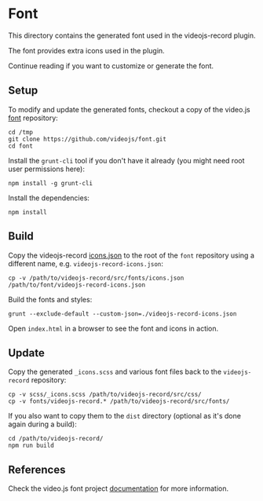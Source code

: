 Font
====

This directory contains the generated font used in the videojs-record plugin.

The font provides extra icons used in the plugin.

Continue reading if you want to customize or generate the font.

Setup
-----

To modify and update the generated fonts, checkout a copy of the video.js
[font](https://github.com/videojs/font) repository:

```
cd /tmp
git clone https://github.com/videojs/font.git
cd font
```

Install the `grunt-cli` tool if you don't have it already (you might
need root user permissions here):

```
npm install -g grunt-cli
```

Install the dependencies:

```
npm install
```

Build
-----

Copy the videojs-record [icons.json](icons.json) to the root of the `font`
repository using a different name, e.g. `videojs-record-icons.json`:

```
cp -v /path/to/videojs-record/src/fonts/icons.json /path/to/font/videojs-record-icons.json
```

Build the fonts and styles:

```
grunt --exclude-default --custom-json=./videojs-record-icons.json
```

Open `index.html` in a browser to see the font and icons in action.

Update
------

Copy the generated `_icons.scss` and various font files back to the `videojs-record`
repository:

```
cp -v scss/_icons.scss /path/to/videojs-record/src/css/
cp -v fonts/videojs-record.* /path/to/videojs-record/src/fonts/
```

If you also want to copy them to the `dist` directory (optional as it's done
again during a build):

```
cd /path/to/videojs-record/
npm run build
```

References
----------

Check the video.js font project [documentation](https://github.com/videojs/font/blob/master/README.md)
for more information.
